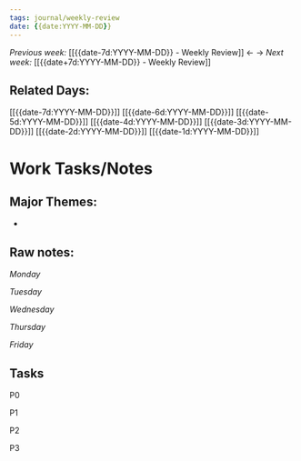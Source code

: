 ```yaml
---
tags: journal/weekly-review
date: {{date:YYYY-MM-DD}}
---
```


*Previous week:* [[{{date-7d:YYYY-MM-DD}} - Weekly Review]] <- -> *Next week:* [[{{date+7d:YYYY-MM-DD}} - Weekly Review]]
## Related Days:
[[{{date-7d:YYYY-MM-DD}}]]
[[{{date-6d:YYYY-MM-DD}}]]
[[{{date-5d:YYYY-MM-DD}}]]
[[{{date-4d:YYYY-MM-DD}}]]
[[{{date-3d:YYYY-MM-DD}}]]
[[{{date-2d:YYYY-MM-DD}}]]
[[{{date-1d:YYYY-MM-DD}}]]

# Work Tasks/Notes
## Major Themes:
- 

## Raw notes:

*Monday*

*Tuesday*

*Wednesday*

*Thursday*

*Friday*

## Tasks
P0

P1

P2

P3

